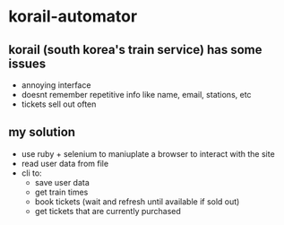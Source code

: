 # korail-automator

## korail (south korea's train service) has some issues
- annoying interface
- doesnt remember repetitive info like name, email, stations, etc
- tickets sell out often

## my solution
- use ruby + selenium to maniuplate a browser to interact with the site
- read user data from file
- cli to:
  - save user data
  - get train times
  - book tickets (wait and refresh until available if sold out)
  - get tickets that are currently purchased
